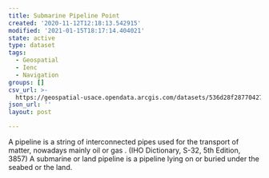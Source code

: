 ```yaml
---
title: Submarine Pipeline Point
created: '2020-11-12T12:18:13.542915'
modified: '2021-01-15T18:17:14.404021'
state: active
type: dataset
tags:
  - Geospatial
  - Ienc
  - Navigation
groups: []
csv_url: >-
  https://geospatial-usace.opendata.arcgis.com/datasets/536d28f28770427788dc071cac95af18_0.csv?outSR=%7B%22latestWkid%22%3A4326%2C%22wkid%22%3A4326%7D
json_url: ''
layout: post

---
```

A pipeline is a string of interconnected pipes used for the transport of matter, nowadays mainly oil or gas . (IHO Dictionary, S-32, 5th Edition, 3857) A submarine or land pipeline is a pipeline lying on or buried under the seabed or the land.
